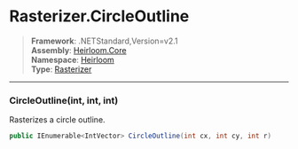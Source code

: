 # Rasterizer.CircleOutline

> **Framework**: .NETStandard,Version=v2.1  
> **Assembly**: [Heirloom.Core][0]  
> **Namespace**: [Heirloom][0]  
> **Type**: [Rasterizer][1]  

--------------------------------------------------------------------------------

### CircleOutline(int, int, int)

Rasterizes a circle outline.

```cs
public IEnumerable<IntVector> CircleOutline(int cx, int cy, int r)
```

[0]: ..\Heirloom.Core.md
[1]: Heirloom.Rasterizer.md
